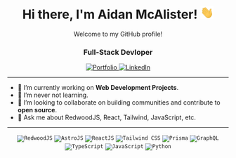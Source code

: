 <div align="center">
  <h1>Hi there, I'm Aidan McAlister! <img src="https://raw.githubusercontent.com/ABSphreak/ABSphreak/master/gifs/Hi.gif" width="30px"></h1>
  <p>Welcome to my GitHub profile!</p>
</div>

<div align="center">
  <h3>Full-Stack Devloper</h3>
</div>

<div align="center">
  <a href="https://www.aidanmcalister.com" target="_blank">
    <img src="https://img.shields.io/badge/Check%20out%20my%20portfolio-%23d4494c?style=for-the-badge" alt="Portfolio" />
  </a>
  <a href="https://www.linkedin.com/in/aidan-mcalister-2454102a0" target="_blank">
    <img src="https://img.shields.io/badge/-Aidan%20McAlister-blue?style=for-the-badge&logo=Linkedin&logoColor=white&link=https://www.linkedin.com/in/aidan-mcalister-2454102a0" alt="LinkedIn" />
  </a>
</div>

---

- 🔭 I’m currently working on **Web Development Projects**.
- 🌱 I’m never not learning.
- 👯 I’m looking to collaborate on building communities and contribute to **open source**.
- 💬 Ask me about RedwoodJS, React, Tailwind, JavaScript, etc.

---

<div align="center">
  <code><img width="50" src="https://redwoodjs.com/images/brand/mark.svg" alt="RedwoodJS" title="RedwoodJS"/></code>
  <code><img width="50" src="https://cdn.jsdelivr.net/gh/devicons/devicon@latest/icons/astro/astro-original.svg" alt="AstroJS" title="AstroJS"/></code>
  <code><img width="50" src="https://user-images.githubusercontent.com/25181517/183897015-94a058a6-b86e-4e42-a37f-bf92061753e5.png" alt="ReactJS" title="ReactJS"/></code>
  <code><img width="50" src="https://user-images.githubusercontent.com/25181517/202896760-337261ed-ee92-4979-84c4-d4b829c7355d.png" alt="Tailwind CSS" title="Tailwind CSS"/></code>
  <code><img width="50" src="https://cdn.jsdelivr.net/gh/devicons/devicon@latest/icons/prisma/prisma-original.svg" alt="Prisma" title="Prisma"/></code>
  <code><img width="50" src="https://cdn.jsdelivr.net/gh/devicons/devicon@latest/icons/graphql/graphql-plain.svg" alt="GraphQL" title="GraphQL"/></code>
  <code><img width="50" src="https://user-images.githubusercontent.com/25181517/183890598-19a0ac2d-e88a-4005-a8df-1ee36782fde1.png" alt="TypeScript" title="TypeScript"/></code>
  <code><img width="50" src="https://user-images.githubusercontent.com/25181517/117447155-6a868a00-af3d-11eb-9cfe-245df15c9f3f.png" alt="JavaScript" title="JavaScript"/></code>
  <code><img width="50" src="https://user-images.githubusercontent.com/25181517/183423507-c056a6f9-1ba8-4312-a350-19bcbc5a8697.png" alt="Python" title="Python"/></code>
</div>

